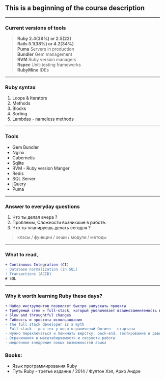 ## This is a beginning of the course description 

---

### Current versions of tools

> **Ruby 2.4(39%) or 2.5(22)**  
> **Rails 5.1(38%) or 4.2(34%)**  
> **Puma** Servers in production  
> **Bundler** Gem management  
> **RVM** Ruby version managers  
> **Rspec** Unit-testing frameworks  
> **RubyMine** IDEs  

---

### Ruby syntax

1. Loops & Iterators
2. Methods
3. Blocks
4. Sorting
5. Lambdas - nameless methods

---

### Tools

- Gem Bundler
- Nginx 
- Cubernetis
- Sqlite 
- RVM - Ruby version Manger 
- Redis
- SQL Server
- jQuery
- Puma

---

### Answer to everyday questions

1. Что ты делал вчера ? 
2. Проблемы, Сложности возникшие в работе.
3. Что ты планируешь делать сегодня ? 

> класы / функции / хеши  / модули / методы 

--- 

### What to read,

```diff
+ Continuous Integration (CI)
- Database normalization (in SQL)
! Transactions (ACID) 
# SQL
```
---

### Why it worth learning Ruby these days?
```diff
+ Набор инструментов позволяет быстро запускать проекты
+ Требуемый стек = full-stack, который увеличевает взаимозаменяемость в команде
+ Slow and throughtful changes
+ Гибкость и простота использования 
- The full stack developer is a myth
- Full-stack - для тех у кого ограниченый бютжен - стартапы
- Нужно переключаться и понимать верстку, back-end, тестирование и девопс
- Ограничения в масштабируемости и скорости работы
- медленное внедрение новых возможностей языка
```


### Books: 

- Язык программирования Ruby
- Путь Ruby - третье издание / 2014 / Фултон Хэл, Арко Андре